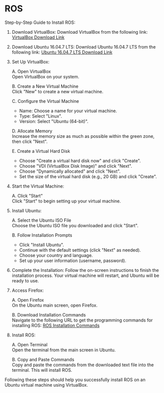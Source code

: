 # ROS



 Step-by-Step Guide to Install ROS:

1. Download VirtualBox:
   Download VirtualBox from the following link:
   [VirtualBox Download Link](https://www.virtualbox.org/wiki/Downloads)

2. Download Ubuntu 16.04.7 LTS:
   Download Ubuntu 16.04.7 LTS from the following link:
   [Ubuntu 16.04.7 LTS Download Link](https://releases.ubuntu.com/16.04/)

3. Set Up VirtualBox:

   A. Open VirtualBox  
   Open VirtualBox on your system.

   B. Create a New Virtual Machine  
   Click "New" to create a new virtual machine.

   C. Configure the Virtual Machine  
   - Name: Choose a name for your virtual machine.
   - Type: Select "Linux".
   - Version: Select "Ubuntu (64-bit)".

   D. Allocate Memory  
   Increase the memory size as much as possible within the green zone, then click "Next".

   E. Create a Virtual Hard Disk  
   - Choose "Create a virtual hard disk now" and click "Create".
   - Choose "VDI (VirtualBox Disk Image)" and click "Next".
   - Choose "Dynamically allocated" and click "Next".
   - Set the size of the virtual hard disk (e.g., 20 GB) and click "Create".

4. Start the Virtual Machine:

   A. Click "Start"  
   Click "Start" to begin setting up your virtual machine.

5. Install Ubuntu:

   A. Select the Ubuntu ISO File  
   Choose the Ubuntu ISO file you downloaded and click "Start".

   B. Follow Installation Prompts  
   - Click "Install Ubuntu".
   - Continue with the default settings (click "Next" as needed).
   - Choose your country and language.
   - Set up your user information (username, password).

6. Complete the Installation:
   Follow the on-screen instructions to finish the installation process. Your virtual machine will restart, and Ubuntu will be ready to use.

7. Access Firefox:

   A. Open Firefox  
   On the Ubuntu main screen, open Firefox.

   B. Download Installation Commands  
   Navigate to the following URL to get the programming commands for installing ROS:
   [ROS Installation Commands](https://s-m.com.sa/ros.txt)

8. Install ROS:

   A. Open Terminal  
   Open the terminal from the main screen in Ubuntu.

   B. Copy and Paste Commands  
   Copy and paste the commands from the downloaded text file into the terminal. This will install ROS.

Following these steps should help you successfully install ROS on an Ubuntu virtual machine using VirtualBox. 
